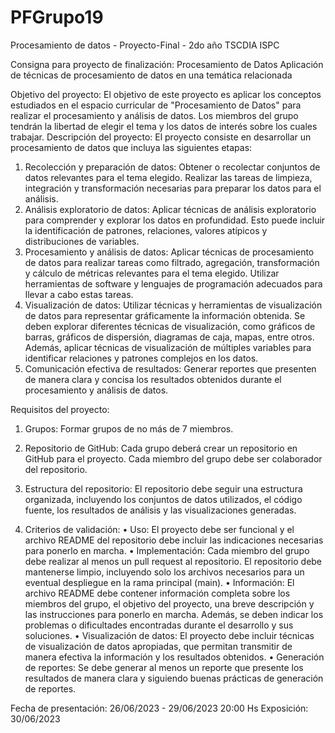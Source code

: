 # PFGrupo19

Procesamiento de datos - Proyecto-Final - 2do año TSCDIA ISPC

Consigna para proyecto de finalización: Procesamiento de Datos
Aplicación de técnicas de procesamiento de datos en una temática relacionada

Objetivo del proyecto: El objetivo de este proyecto es aplicar los conceptos estudiados en el espacio curricular de "Procesamiento de Datos" para realizar el procesamiento y análisis de datos. Los miembros del grupo tendrán la libertad de elegir el tema y los datos de interés sobre los cuales trabajar.
Descripción del proyecto: El proyecto consiste en desarrollar un procesamiento de datos que incluya las siguientes etapas:

1.	Recolección y preparación de datos: Obtener o recolectar conjuntos de datos relevantes para el tema elegido. Realizar las tareas de limpieza, integración y transformación necesarias para preparar los datos para el análisis.
2.	Análisis exploratorio de datos: Aplicar técnicas de análisis exploratorio para comprender y explorar los datos en profundidad. Esto puede incluir la identificación de patrones, relaciones, valores atípicos y distribuciones de variables.
3.	Procesamiento y análisis de datos: Aplicar técnicas de procesamiento de datos para realizar tareas como filtrado, agregación, transformación y cálculo de métricas relevantes para el tema elegido. Utilizar herramientas de software y lenguajes de programación adecuados para llevar a cabo estas tareas.
4.	Visualización de datos: Utilizar técnicas y herramientas de visualización de datos para representar gráficamente la información obtenida. Se deben explorar diferentes técnicas de visualización, como gráficos de barras, gráficos de dispersión, diagramas de caja, mapas, entre otros. Además, aplicar técnicas de visualización de múltiples variables para identificar relaciones y patrones complejos en los datos.
5.	Comunicación efectiva de resultados: Generar reportes que presenten de manera clara y concisa los resultados obtenidos durante el procesamiento y análisis de datos.

Requisitos del proyecto:

1.	Grupos: Formar grupos de no más de 7 miembros.
2.	Repositorio de GitHub: Cada grupo deberá crear un repositorio en GitHub para el proyecto. Cada miembro del grupo debe ser colaborador del repositorio.
3.	Estructura del repositorio: El repositorio debe seguir una estructura organizada, incluyendo los conjuntos de datos utilizados, el código fuente, los resultados de análisis y las visualizaciones generadas.

4.	Criterios de validación:
•	Uso: El proyecto debe ser funcional y el archivo README del repositorio debe incluir las indicaciones necesarias para ponerlo en marcha.
•	Implementación: Cada miembro del grupo debe realizar al menos un pull request al repositorio. El repositorio debe mantenerse limpio, incluyendo solo los archivos necesarios para un eventual despliegue en la rama principal (main).
•	Información: El archivo README debe contener información completa sobre los miembros del grupo, el objetivo del proyecto, una breve descripción y las instrucciones para ponerlo en marcha. Además, se deben indicar los problemas o dificultades encontradas durante el desarrollo y sus soluciones.
•	Visualización de datos: El proyecto debe incluir técnicas de visualización de datos apropiadas, que permitan transmitir de manera efectiva la información y los resultados obtenidos.
•	Generación de reportes: Se debe generar al menos un reporte que presente los resultados de manera clara y siguiendo buenas prácticas de generación de reportes.


Fecha de presentación: 26/06/2023 - 29/06/2023 20:00 Hs
Exposición:  30/06/2023
